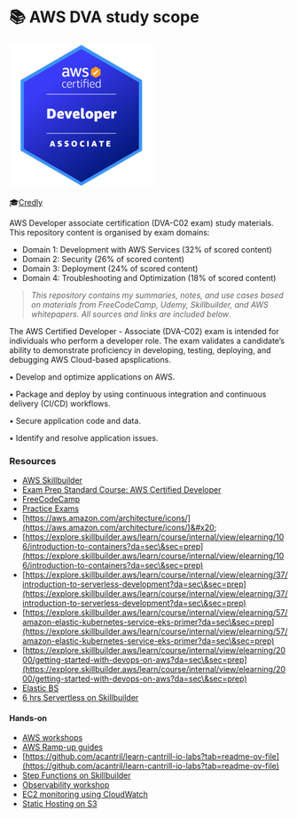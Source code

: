 # 📚 AWS DVA study scope

<a href="https://www.credly.com/badges/26e2ffdb-6eb7-47e5-8875-4d7d31cc7ab2">
  <img src="./DVA.png" alt="AWS Certified Developer – Associate" width="260" height="260">
</a>

🎓[Credly](https://www.credly.com/users/julija-torp)




AWS Developer associate certification (DVA-C02 exam) study materials. This repository content is organised by exam domains:

* Domain 1: Development with AWS Services (32% of scored content)
* Domain 2: Security (26% of scored content)
* Domain 3: Deployment (24% of scored content)
* Domain 4: Troubleshooting and Optimization (18% of scored content)

> _This repository contains my summaries, notes, and use cases based on materials from FreeCodeCamp, Udemy, Skillbuilder, and AWS whitepapers. All sources and links are included below_.

The AWS Certified Developer - Associate (DVA-C02) exam is intended for individuals who perform a developer role. The exam validates a candidate’s ability to demonstrate proficiency in developing, testing, deploying, and debugging AWS Cloud-based apsplications.

• Develop and optimize applications on AWS.

• Package and deploy by using continuous integration and continuous delivery (CI/CD) workflows.

• Secure application code and data.

• Identify and resolve application issues.

### Resources

* [AWS Skillbuilder](https://explore.skillbuilder.aws/learn/signin)
* [Exam Prep Standard Course: AWS Certified Developer](https://explore.skillbuilder.aws/learn/course/internal/view/elearning/14724/exam-prep-standard-course-aws-certified-developer-associate-dva-c02)
* [FreeCodeCamp](https://www.youtube.com/watch?v=TTcyhhH2FWE\&t=2146s)
* [Practice Exams](https://portal.tutorialsdojo.com/courses/aws-certified-developer-associate-practice-exams/)
* [https://aws.amazon.com/architecture/icons/](https://aws.amazon.com/architecture/icons/)&#x20;
* [https://explore.skillbuilder.aws/learn/course/internal/view/elearning/106/introduction-to-containers?da=sec\&sec=prep](https://explore.skillbuilder.aws/learn/course/internal/view/elearning/106/introduction-to-containers?da=sec\&sec=prep)
* [https://explore.skillbuilder.aws/learn/course/internal/view/elearning/37/introduction-to-serverless-development?da=sec\&sec=prep](https://explore.skillbuilder.aws/learn/course/internal/view/elearning/37/introduction-to-serverless-development?da=sec\&sec=prep)
* [https://explore.skillbuilder.aws/learn/course/internal/view/elearning/57/amazon-elastic-kubernetes-service-eks-primer?da=sec\&sec=prep](https://explore.skillbuilder.aws/learn/course/internal/view/elearning/57/amazon-elastic-kubernetes-service-eks-primer?da=sec\&sec=prep)
* [https://explore.skillbuilder.aws/learn/course/internal/view/elearning/2000/getting-started-with-devops-on-aws?da=sec\&sec=prep](https://explore.skillbuilder.aws/learn/course/internal/view/elearning/2000/getting-started-with-devops-on-aws?da=sec\&sec=prep)
* [Elastic BS](https://explore.skillbuilder.aws/learn/course/internal/view/elearning/17354/deploying-applications-with-aws-elastic-beanstalk)
* [6 hrs Servertless on Skillbuilder ](https://catalog.workshops.aws/serverless-developer-experience/en-US)

#### Hands-on

* [AWS workshops](https://awsworkshop.io/)
* [AWS Ramp-up guides](https://aws.amazon.com/training/ramp-up-guides/)
* [https://github.com/acantril/learn-cantrill-io-labs?tab=readme-ov-file](https://github.com/acantril/learn-cantrill-io-labs?tab=readme-ov-file)
* [Step Functions on Skillbuilder]( https://explore.skillbuilder.aws/learn/course/internal/view/elearning/9241/how-aws-step-functions-work)
* [Observability workshop](https://catalog.us-east-1.prod.workshops.aws/workshops/b3fc5f7a-ff34-41fa-a9f2-4cd9e093e6ff/en-US)
* [EC2 monitoring using CloudWatch](https://catalog.workshops.aws/observability/en-US/use-cases/ec2-monitoring)
* [Static Hosting on S3](https://aws.plainenglish.io/static-website-hosting-on-aws-s3-advanced-level-fa32b534e7f6)
